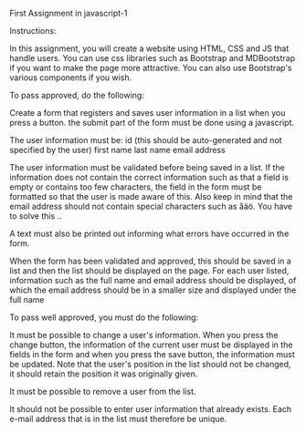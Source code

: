 First Assignment in javascript-1

Instructions:

In this assignment, you will create a website using HTML, CSS and JS that handle users. You can use css libraries such as Bootstrap and MDBootstrap if you want to make the page more attractive. You can also use Bootstrap's various components if you wish.

To pass approved, do the following:

Create a form that registers and saves user information in a list when you press a button. the submit part of the form must be done using a javascript.

The user information must be: id (this should be auto-generated and not specified by the user) first name last name email address

The user information must be validated before being saved in a list. If the information does not contain the correct information such as that a field is empty or contains too few characters, the field in the form must be formatted so that the user is made aware of this. Also keep in mind that the email address should not contain special characters such as åäö. You have to solve this ..

A text must also be printed out informing what errors have occurred in the form.

When the form has been validated and approved, this should be saved in a list and then the list should be displayed on the page. For each user listed, information such as the full name and email address should be displayed, of which the email address should be in a smaller size and displayed under the full name

To pass well approved, you must do the following:

It must be possible to change a user's information. When you press the change button, the information of the current user must be displayed in the fields in the form and when you press the save button, the information must be updated. Note that the user's position in the list should not be changed, it should retain the position it was originally given.

It must be possible to remove a user from the list.

It should not be possible to enter user information that already exists. Each e-mail address that is in the list must therefore be unique.
